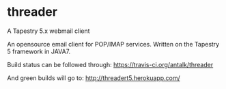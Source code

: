 threader
========

A Tapestry 5.x webmail client

An opensource email client for POP/IMAP services. Written on the Tapestry 5 framework in JAVA7.

Build status can be followed through: https://travis-ci.org/antalk/threader

And green builds will go to: http://threadert5.herokuapp.com/

